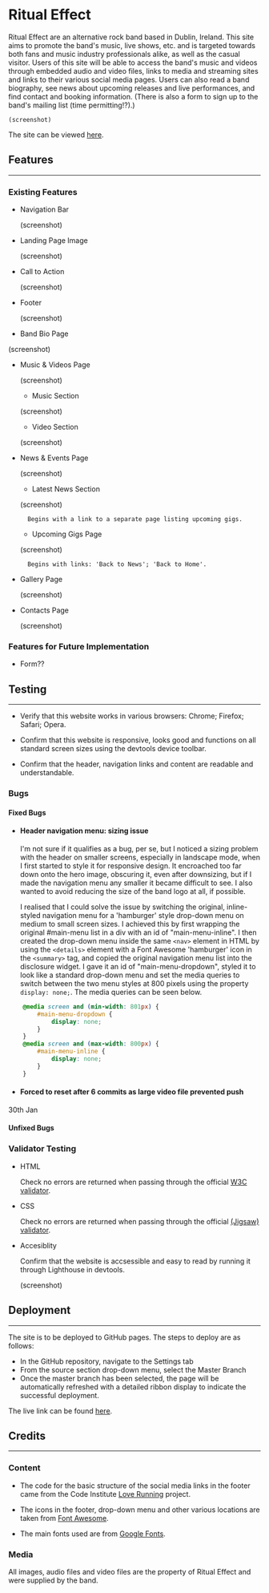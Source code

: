 # Ritual Effect

Ritual Effect are an alternative rock band based in Dublin, Ireland. This site aims to promote the band's music, live shows, etc. and is targeted towards both fans and music industry professionals alike, as well as the casual visitor. Users of this site will be able to access the band's music and videos through embedded audio and video files, links to media and streaming sites and links to their various social media pages. Users can also read a band biography, see news about upcoming releases and live performances, and find contact and booking information. (There is also a form to sign up to the band's mailing list (time permitting!?).)

    (screenshot)

The site can be viewed [here](url).

## Features
---
### Existing Features
- Navigation Bar

    (screenshot)

- Landing Page Image

    (screenshot)

- Call to Action

    (screenshot)

- Footer

    (screenshot)

- Band Bio Page

(screenshot)

- Music & Videos Page

    (screenshot)

    - Music Section

    (screenshot)

    - Video Section

    (screenshot)

- News & Events Page

    (screenshot)

    - Latest News Section

    (screenshot)

        Begins with a link to a separate page listing upcoming gigs.

    - Upcoming Gigs Page

    (screenshot)

        Begins with links: 'Back to News'; 'Back to Home'.

- Gallery Page

    (screenshot)

- Contacts Page

    (screenshot)

### Features for Future Implementation

- Form??

## Testing
---

- Verify that this website works in various browsers: Chrome; Firefox; Safari; Opera.

- Confirm that this website is responsive, looks good and functions on all standard screen sizes using the devtools device toolbar.

- Confirm that the header, navigation links and content are readable and understandable.

### Bugs

#### Fixed Bugs
- #### Header navigation menu: sizing issue

    I'm not sure if it qualifies as a bug, per se, but I noticed a sizing problem with the header on smaller screens, especially in landscape mode, when I first started to style it for responsive design. It encroached too far down onto the hero image, obscuring it, even after downsizing, but if I made the navigation menu any smaller it became difficult to see. I also wanted to avoid reducing the size of the band logo at all, if possible.

    I realised that I could solve the issue by switching the original, inline-styled navigation menu for a 'hamburger' style drop-down menu on medium to small screen sizes. I achieved this by first wrapping the original #main-menu list in a div with an id of "main-menu-inline". I then created the drop-down menu inside the same `<nav>` element in HTML by using the `<details>` element with a Font Awesome 'hamburger' icon in the `<summary>` tag, and copied the original navigation menu list into the disclosure widget. I gave it an id of "main-menu-dropdown", styled it to look like a standard drop-down menu and set the media queries to switch between the two menu styles at 800 pixels using the property `display: none;`. The media queries can be seen below.
```css
    @media screen and (min-width: 801px) {
        #main-menu-dropdown {
            display: none;
        }
    }
    @media screen and (max-width: 800px) {
        #main-menu-inline {
            display: none;
        }
    }
```
- #### Forced to reset after 6 commits as large video file prevented push

30th Jan


#### Unfixed Bugs

### Validator Testing

- HTML

    Check no errors are returned when passing through the official [W3C validator](url).

- CSS

    Check no errors are returned when passing through the official [(Jigsaw) validator](url).

- Accesiblity

    Confirm that the website is accsessible and easy to read by running it through Lighthouse in devtools.

    (screenshot)

## Deployment
---
The site is to be deployed to GitHub pages. The steps to deploy are as follows:

- In the GitHub repository, navigate to the Settings tab
- From the source section drop-down menu, select the Master Branch
- Once the master branch has been selected, the page will be automatically refreshed with a detailed ribbon display to indicate the successful deployment.

The live link can be found [here](url).

## Credits
---

### Content

- The code for the basic structure of the social media links in the footer came from the Code Institute [Love Running](https://markhewitt76.github.io/love-running/index.html) project.

- The icons in the footer, drop-down menu and other various locations are taken from [Font Awesome](https://fontawesome.com/).

- The main fonts used are from [Google Fonts](https://fonts.google.com/).

### Media

All images, audio files and video files are the property of Ritual Effect and were supplied by the band.
